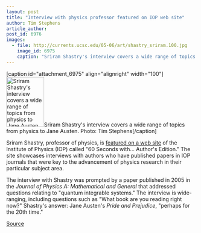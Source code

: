 ```yaml
---
layout: post
title: "Interview with physics professor featured on IOP web site"
author: Tim Stephens
article_author: 
post_id: 6976
images:
  - file: http://currents.ucsc.edu/05-06/art/shastry_sriram.100.jpg
    image_id: 6975
    caption: "Sriram Shastry's interview covers a wide range of topics from physics to Jane Austen. Photo: Tim Stephens"
---
```


[caption id="attachment_6975" align="alignright" width="100"]<a href="http://dev-ucsc-news.pantheonsite.io/wp-content/uploads/2006/05/shastry_sriram.100.jpg"><img class="size-full wp-image-6975" src="http://dev-ucsc-news.pantheonsite.io/wp-content/uploads/2006/05/shastry_sriram.100.jpg" alt="Sriram Shastry's interview covers a wide range of topics from physics to Jane Austen. Photo: Tim Stephens" width="100" height="132" /></a>Sriram Shastry's interview covers a wide range of topics from physics to Jane Austen. Photo: Tim Stephens[/caption]
<a name="content" id="content"></a>
<p>
  Sriram Shastry, professor of physics, is <a href="http://www.iop.org/EJ/journal/-page=featauth/-author=492/0305-4470/8">featured on a web site</a> of the Institute of Physics (IOP) called "60 Seconds with... Author's Edition." The site showcases interviews with authors who have published papers in IOP journals that were key to the advancement of physics research in their particular subject area.
</p>
<p>
  The interview with Shastry was prompted by a paper published in 2005 in the <i>Journal of Physics A: Mathematical and General</i> that addressed questions relating to "quantum integrable systems." The interview is wide-ranging, including questions such as "What book are you reading right now?" Shastry's answer: Jane Austen's <i>Pride and Prejudice</i>, "perhaps for the 20th time."
</p>
<p><a href="http://www1.ucsc.edu/currents/05-06/05-08/brief-shastry.asp" title="Permalink to brief-shastry">Source</a></p>

